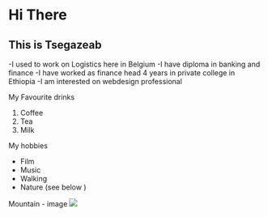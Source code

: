 # Hi There
## This is Tsegazeab 
-I used to work on Logistics here in Belgium
-I have diploma in banking and finance
-I have worked as finance head 4 years in private college in Ethiopia
-I am interested on webdesign professional

My Favourite drinks
 <ol>
  <li>Coffee</li>
  <li>Tea</li>
  <li>Milk</li>
</ol> 

My hobbies
 <ul>
  <li>Film</li>
  <li>Music</li>
  <li>Walking</li>
 <li>Nature (see below )</li>
</ul> 

Mountain - image
 <picture>
  <source media="(min-width: 465px)" srcset="https://www.w3schools.com/howto/img_snow.jpg">
  <img src="https://www.w3schools.com/howto/img_snow.jpg">
</picture> 

